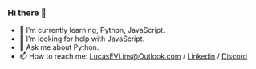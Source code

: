 ### Hi there 👋

- 🌱 I’m currently learning, Python, JavaScript.
- 🤔 I’m looking for help with JavaScript.
- 💬 Ask me about Python.
- 📫 How to reach me: LucasEVLins@Outlook.com / [Linkedin](https://www.linkedin.com/in/lucas-eduardo-souza-viana-lins-b04123190/) / [Discord](https://discord.gg/w793TYQGjh)

